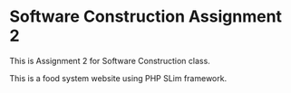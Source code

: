 # Software Construction Assignment 2

This is Assignment 2 for Software Construction class.

This is a food system website using PHP SLim framework.

